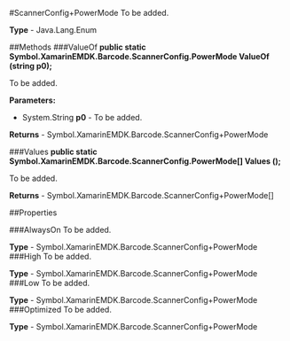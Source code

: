 #ScannerConfig+PowerMode
To be added.

**Type** - Java.Lang.Enum

##Methods
###ValueOf
**public static Symbol.XamarinEMDK.Barcode.ScannerConfig.PowerMode ValueOf (string p0);**

To be added.

**Parameters:** 

* System.String **p0** - To be added.

**Returns** - Symbol.XamarinEMDK.Barcode.ScannerConfig+PowerMode

###Values
**public static Symbol.XamarinEMDK.Barcode.ScannerConfig.PowerMode[] Values ();**

To be added.


**Returns** - Symbol.XamarinEMDK.Barcode.ScannerConfig+PowerMode[]

##Properties

###AlwaysOn
To be added.

**Type** - Symbol.XamarinEMDK.Barcode.ScannerConfig+PowerMode
###High
To be added.

**Type** - Symbol.XamarinEMDK.Barcode.ScannerConfig+PowerMode
###Low
To be added.

**Type** - Symbol.XamarinEMDK.Barcode.ScannerConfig+PowerMode
###Optimized
To be added.

**Type** - Symbol.XamarinEMDK.Barcode.ScannerConfig+PowerMode


